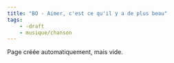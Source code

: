 ```yaml
---
title: "BO - Aimer, c'est ce qu'il y a de plus beau"
tags:
    - -draft
    - musique/chanson
---
```


Page créée automatiquement, mais vide.
